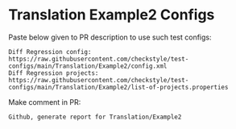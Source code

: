 # Translation Example2 Configs
Paste below given to PR description to use such test configs:
```
Diff Regression config: https://raw.githubusercontent.com/checkstyle/test-configs/main/Translation/Example2/config.xml
Diff Regression projects: https://raw.githubusercontent.com/checkstyle/test-configs/main/Translation/Example2/list-of-projects.properties
```
Make comment in PR:
```
Github, generate report for Translation/Example2
```
